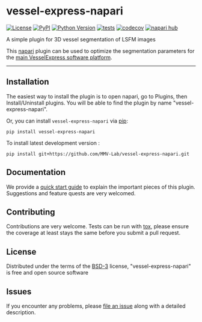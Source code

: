 # vessel-express-napari

[![License](https://img.shields.io/pypi/l/vessel-express-napari.svg?color=green)](https://github.com/MMV-Lab/vessel-express-napari/raw/main/LICENSE)
[![PyPI](https://img.shields.io/pypi/v/vessel-express-napari.svg?color=green)](https://pypi.org/project/vessel-express)
[![Python Version](https://img.shields.io/pypi/pyversions/vessel-express-napari.svg?color=green)](https://python.org)
[![tests](https://github.com/MMV-Lab/vessel-express-napari/workflows/tests/badge.svg)](https://github.com/MMV-Lab/vessel-express-napari/actions)
[![codecov](https://codecov.io/gh/MMV-Lab/vessel-express-napari/branch/main/graph/badge.svg?token=mJPpDiioxu)](https://codecov.io/gh/MMV-Lab/vessel-express-napari)
[![napari hub](https://img.shields.io/endpoint?url=https://api.napari-hub.org/shields/vessel-express-napari)](https://napari-hub.org/plugins/vessel-express)

A simple plugin for 3D vessel segmentation of LSFM images

This [napari] plugin can be used to optimize the segmentation parameters for the [main VesselExpress software platform](https://github.com/RUB-Bioinf/VesselExpress).

----------------------------------


## Installation

The easiest way to install the plugin is to open napari, go to Plugins, then Install/Uninstall plugins. You will be able to find the plugin by name "vessel-express-napari". 

Or, you can install `vessel-express-napari` via [pip]:

    pip install vessel-express-napari


To install latest development version :

    pip install git+https://github.com/MMV-Lab/vessel-express-napari.git


## Documentation

We provide a [quick start guide] to explain the important pieces of this plugin. Suggestions and feature quests are very welcomed. 


## Contributing

Contributions are very welcome. Tests can be run with [tox], please ensure
the coverage at least stays the same before you submit a pull request.

## License

Distributed under the terms of the [BSD-3] license,
"vessel-express-napari" is free and open source software

## Issues

If you encounter any problems, please [file an issue] along with a detailed description.

[napari]: https://github.com/napari/napari
[Cookiecutter]: https://github.com/audreyr/cookiecutter
[@napari]: https://github.com/napari
[MIT]: http://opensource.org/licenses/MIT
[BSD-3]: http://opensource.org/licenses/BSD-3-Clause
[GNU GPL v3.0]: http://www.gnu.org/licenses/gpl-3.0.txt
[GNU LGPL v3.0]: http://www.gnu.org/licenses/lgpl-3.0.txt
[Apache Software License 2.0]: http://www.apache.org/licenses/LICENSE-2.0
[Mozilla Public License 2.0]: https://www.mozilla.org/media/MPL/2.0/index.txt
[cookiecutter-napari-plugin]: https://github.com/napari/cookiecutter-napari-plugin

[file an issue]: https://github.com/MMV-Lab/vessel-express-napari/issues

[napari]: https://github.com/napari/napari
[tox]: https://tox.readthedocs.io/en/latest/
[pip]: https://pypi.org/project/pip/
[PyPI]: https://pypi.org/
[quick start guide]: https://github.com/MMV-Lab/vessel-express-napari/blob/main/quick_start.md


